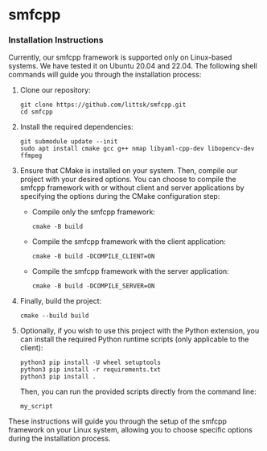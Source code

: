 # smfcpp

### Installation Instructions
Currently, our smfcpp framework is supported only on Linux-based systems. We have tested it on Ubuntu 20.04 and 22.04. The following shell commands will guide you through the installation process:

1. Clone our repository:

   ```shell
   git clone https://github.com/littsk/smfcpp.git
   cd smfcpp
   ```

2. Install the required dependencies:

   ```shell
   git submodule update --init
   sudo apt install cmake gcc g++ nmap libyaml-cpp-dev libopencv-dev ffmpeg
   ```

3. Ensure that CMake is installed on your system. Then, compile our project with your desired options. You can choose to compile the smfcpp framework with or without client and server applications by specifying the options during the CMake configuration step:

   - Compile only the smfcpp framework:

     ```shell
     cmake -B build
     ```

   - Compile the smfcpp framework with the client application:

     ```shell
     cmake -B build -DCOMPILE_CLIENT=ON
     ```

   - Compile the smfcpp framework with the server application:

     ```shell
     cmake -B build -DCOMPILE_SERVER=ON
     ```

4. Finally, build the project:

   ```shell
   cmake --build build
   ```
5. Optionally, if you wish to use this project with the Python extension, you can install the required Python runtime scripts (only applicable to the client):
   ```shell
   python3 pip install -U wheel setuptools
   python3 pip install -r requirements.txt
   python3 pip install .
   ```
   Then, you can run the provided scripts directly from the command line:
   ```shell
   my_script
   ```
These instructions will guide you through the setup of the smfcpp framework on your Linux system, allowing you to choose specific options during the installation process.
